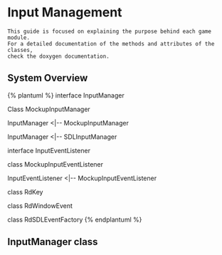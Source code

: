 # Input Management

```
This guide is focused on explaining the purpose behind each game module. 
For a detailed documentation of the methods and attributes of the classes, 
check the doxygen documentation.  
```
## System Overview

{% plantuml %}
interface InputManager

Class MockupInputManager

InputManager <|-- MockupInputManager

InputManager <|-- SDLInputManager

interface InputEventListener

class MockupInputEventListener

InputEventListener <|-- MockupInputEventListener

class RdKey

class RdWindowEvent

class RdSDLEventFactory
{% endplantuml %}

## InputManager class

